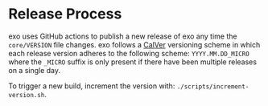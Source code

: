 # Release Process

exo uses GitHub actions to publish a new release of exo any time the `core/VERSION` file changes. exo follows a [CalVer](https://calver.org/) versioning scheme in which each release version adheres to the following scheme: `YYYY.MM.DD_MICRO` where the `_MICRO` suffix is only present if there have been multiple releases on a single day.

To trigger a new build, increment the version with: `./scripts/increment-version.sh`.
